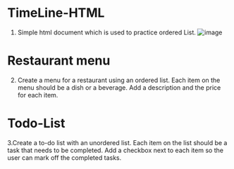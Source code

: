 # TimeLine-HTML 
 1. Simple html document which is used to practice ordered List.
  ![image](https://user-images.githubusercontent.com/32162479/228451047-b3e93c47-12de-4803-8965-96f41f59a188.png)

 
 # Restaurant menu
   2. Create a menu for a restaurant using an ordered list. Each item on the menu should be a dish or a beverage. Add a description and the price for each item.


# Todo-List
 3.Create a to-do list with an unordered list. Each item on the list should be a task that needs to be completed. Add a checkbox next to each item so the user can mark off the completed tasks.